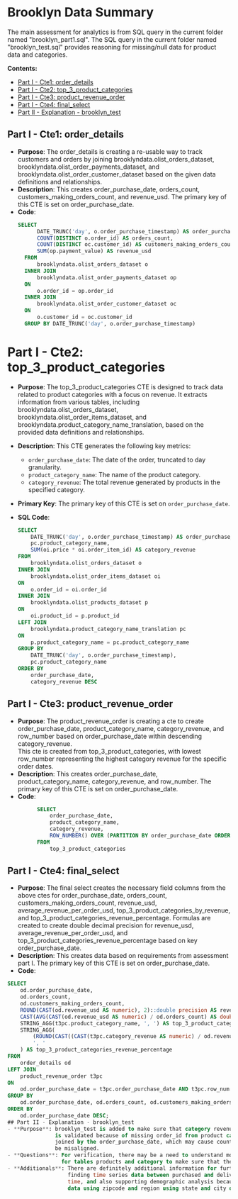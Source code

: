 # Brooklyn Data Summary

The main assessment for analytics is from SQL query in the current folder named "brooklyn_part1.sql". 
The SQL query in the current folder named "brooklyn_test.sql" provides reasoning for missing/null data for
product data and categories. 

__Contents:__

- [Part I - Cte1: order_details](#part-i---cte1-order_details)
- [Part I - Cte2: top_3_product_categories](#part-i---cte2-top_3_product_categories)
- [Part I - Cte3: product_revenue_order](#part-i---cte3-product_revenue_order)
- [Part I - Cte4: final_select](#part-i---cte4-final_select)
- [Part II - Explanation - brooklyn_test](#part-ii---explanation---brooklyn_test)



## Part I - Cte1: order_details

- **Purpose**: The order_details is creating a re-usable way to track customers and orders by joining
               brooklyndata.olist_orders_dataset, brooklyndata.olist_order_payments_dataset, and
               brooklyndata.olist_order_customer_dataset based on the given data definitions and relationships.
- **Description**: This creates order_purchase_date, orders_count, customers_making_orders_count,
                   and revenue_usd. The primary key of this CTE is set on order_purchase_date.
- **Code**:
  ```sql
  SELECT
        DATE_TRUNC('day', o.order_purchase_timestamp) AS order_purchase_date,
        COUNT(DISTINCT o.order_id) AS orders_count,
        COUNT(DISTINCT oc.customer_id) AS customers_making_orders_count,
        SUM(op.payment_value) AS revenue_usd
    FROM
        brooklyndata.olist_orders_dataset o
    INNER JOIN
        brooklyndata.olist_order_payments_dataset op
    ON
        o.order_id = op.order_id
    INNER JOIN
        brooklyndata.olist_order_customer_dataset oc
    ON
        o.customer_id = oc.customer_id
    GROUP BY DATE_TRUNC('day', o.order_purchase_timestamp)
# Part I - Cte2: top_3_product_categories

- **Purpose**: The top_3_product_categories CTE is designed to track data related to product categories with a focus on revenue. It extracts information from various tables, including brooklyndata.olist_orders_dataset, brooklyndata.olist_order_items_dataset, and brooklyndata.product_category_name_translation, based on the provided data definitions and relationships.

- **Description**: This CTE generates the following key metrics:
  - `order_purchase_date`: The date of the order, truncated to day granularity.
  - `product_category_name`: The name of the product category.
  - `category_revenue`: The total revenue generated by products in the specified category.

- **Primary Key**: The primary key of this CTE is set on `order_purchase_date`.

- **SQL Code**:
  ```sql
  SELECT
      DATE_TRUNC('day', o.order_purchase_timestamp) AS order_purchase_date,
      pc.product_category_name,
      SUM(oi.price * oi.order_item_id) AS category_revenue
  FROM
      brooklyndata.olist_orders_dataset o
  INNER JOIN
      brooklyndata.olist_order_items_dataset oi
  ON
      o.order_id = oi.order_id
  INNER JOIN
      brooklyndata.olist_products_dataset p
  ON
      oi.product_id = p.product_id
  LEFT JOIN
      brooklyndata.product_category_name_translation pc
  ON
      p.product_category_name = pc.product_category_name
  GROUP BY
      DATE_TRUNC('day', o.order_purchase_timestamp),
      pc.product_category_name
  ORDER BY
      order_purchase_date,
      category_revenue DESC
## Part I - Cte3: product_revenue_order

- **Purpose**: The product_revenue_order is creating a cte to create
               order_purchase_date, product_category_name, category_revenue, and row_number
               based on order_purchase_date within descending category_revenue.  
               This cte is created from top_3_product_categories, with lowest row_number 
               representing the highest category revenue for the specific order dates.
- **Description**: This creates order_purchase_date, product_category_name, category_revenue, and row_number. 
                   The primary key of this CTE is set on order_purchase_date.
- **Code**:
  ```sql
        SELECT
            order_purchase_date,
            product_category_name,
            category_revenue,
            ROW_NUMBER() OVER (PARTITION BY order_purchase_date ORDER BY category_revenue DESC) AS row_num
        FROM
            top_3_product_categories
## Part I - Cte4: final_select
- **Purpose**: The final select creates the necessary field columns from the above ctes 
               for order_purchase_date, orders_count, customers_making_orders_count,
               revenue_usd, average_revenue_per_order_usd, top_3_product_categories_by_revenue,
               and top_3_product_categories_revenue_percentage.
               Formulas are created to create double decimal precision for revenue_usd,
               average_revenue_per_order_usd, and top_3_product_categories_revenue_percentage
               based on key order_purchase_date.  
- **Description**: This creates data based on requirements from assessment part I.
                   The primary key of this CTE is set on order_purchase_date.
- **Code**:
```sql
SELECT
    od.order_purchase_date,
    od.orders_count,
    od.customers_making_orders_count,
    ROUND(CAST(od.revenue_usd AS numeric), 2)::double precision AS revenue_usd,
    CAST(AVG(CAST(od.revenue_usd AS numeric) / od.orders_count) AS double precision)::numeric(10,2) AS average_revenue_per_order_usd,
    STRING_AGG(t3pc.product_category_name, ', ') AS top_3_product_categories_by_revenue,
    STRING_AGG(
        (ROUND(CAST((CAST(t3pc.category_revenue AS numeric) / od.revenue_usd) * 100 AS numeric), 2))::text,
        ', '
    ) AS top_3_product_categories_revenue_percentage
FROM
    order_details od
LEFT JOIN
    product_revenue_order t3pc
ON
    od.order_purchase_date = t3pc.order_purchase_date AND t3pc.row_num <= 3
GROUP BY
    od.order_purchase_date, od.orders_count, od.customers_making_orders_count, od.revenue_usd
ORDER BY
    od.order_purchase_date DESC;
## Part II - Explanation - brooklyn_test
- **Purpose**: brooklyn_test is added to make sure that category revenue and/or category product name 
               is validated because of missing order_id from product category, causing the nulls when
               joined by the order_purchase_date, which may cause counts of products or categories to
               be misaligned. 
- **Questions**: For verification, there may be a need to understand more about the upstream process 
                 for tables products and category to make sure that these are updated appropriately.  
- **Additionals**: There are definitely additional information for further analysis.  These can include 
                   finding time series data between purchased and delivered and comparing to the delivery
                   time, and also supporting demographic analysis because of availability of customer
                   data using zipcode and region using state and city data.








